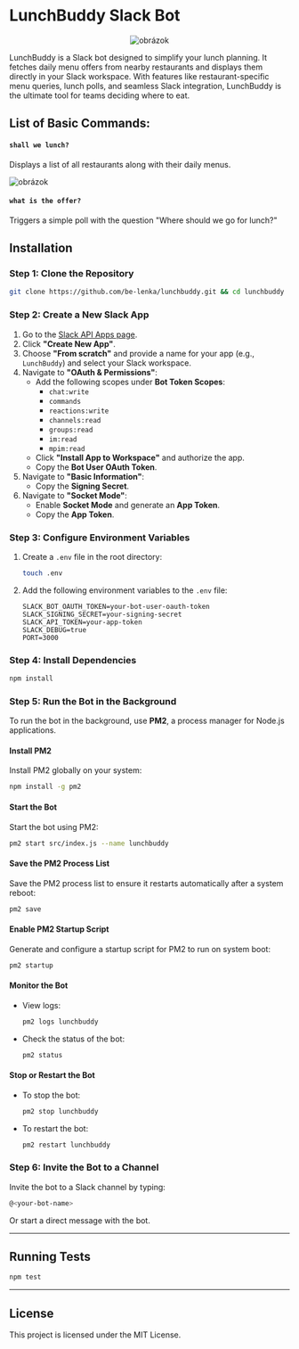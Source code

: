 # LunchBuddy Slack Bot

<center>
   
![obrázok](https://github.com/user-attachments/assets/157c980b-afca-4396-a373-ec2ba6a7a611)
</center>

LunchBuddy is a Slack bot designed to simplify your lunch planning. It fetches daily menu offers from nearby restaurants and displays them directly in your Slack workspace. With features like restaurant-specific menu queries, lunch polls, and seamless Slack integration, LunchBuddy is the ultimate tool for teams deciding where to eat.

## List of Basic Commands:

#### `shall we lunch?`

Displays a list of all restaurants along with their daily menus.

![obrázok](https://github.com/user-attachments/assets/f2285ddd-a30f-45c8-8a87-bb6f82c5dbf7)

#### `what is the offer?`

Triggers a simple poll with the question "Where should we go for lunch?"

## Installation

### Step 1: Clone the Repository

```bash
git clone https://github.com/be-lenka/lunchbuddy.git && cd lunchbuddy
```

### Step 2: Create a New Slack App

1. Go to the [Slack API Apps page](https://api.slack.com/apps).
2. Click **"Create New App"**.
3. Choose **"From scratch"** and provide a name for your app (e.g., `LunchBuddy`) and select your Slack workspace.
4. Navigate to **"OAuth & Permissions"**:
   - Add the following scopes under **Bot Token Scopes**:
     - `chat:write`
     - `commands`
     - `reactions:write`
     - `channels:read`
     - `groups:read`
     - `im:read`
     - `mpim:read`
   - Click **"Install App to Workspace"** and authorize the app.
   - Copy the **Bot User OAuth Token**.
5. Navigate to **"Basic Information"**:
   - Copy the **Signing Secret**.
6. Navigate to **"Socket Mode"**:
   - Enable **Socket Mode** and generate an **App Token**.
   - Copy the **App Token**.

### Step 3: Configure Environment Variables

1. Create a `.env` file in the root directory:
   ```bash
   touch .env
   ```
2. Add the following environment variables to the `.env` file:
   ```env
   SLACK_BOT_OAUTH_TOKEN=your-bot-user-oauth-token
   SLACK_SIGNING_SECRET=your-signing-secret
   SLACK_API_TOKEN=your-app-token
   SLACK_DEBUG=true
   PORT=3000
   ```

### Step 4: Install Dependencies

```bash
npm install
```

### Step 5: Run the Bot in the Background

To run the bot in the background, use **PM2**, a process manager for Node.js applications.

#### Install PM2

Install PM2 globally on your system:

```bash
npm install -g pm2
```

#### Start the Bot

Start the bot using PM2:

```bash
pm2 start src/index.js --name lunchbuddy
```

#### Save the PM2 Process List

Save the PM2 process list to ensure it restarts automatically after a system reboot:

```bash
pm2 save
```

#### Enable PM2 Startup Script

Generate and configure a startup script for PM2 to run on system boot:

```bash
pm2 startup
```

#### Monitor the Bot

- View logs:
  ```bash
  pm2 logs lunchbuddy
  ```
- Check the status of the bot:
  ```bash
  pm2 status
  ```

#### Stop or Restart the Bot

- To stop the bot:
  ```bash
  pm2 stop lunchbuddy
  ```
- To restart the bot:
  ```bash
  pm2 restart lunchbuddy
  ```

### Step 6: Invite the Bot to a Channel

Invite the bot to a Slack channel by typing:

```bash
@<your-bot-name>
```

Or start a direct message with the bot.

---

## Running Tests

```bash
npm test
```

---

## License

This project is licensed under the MIT License.
